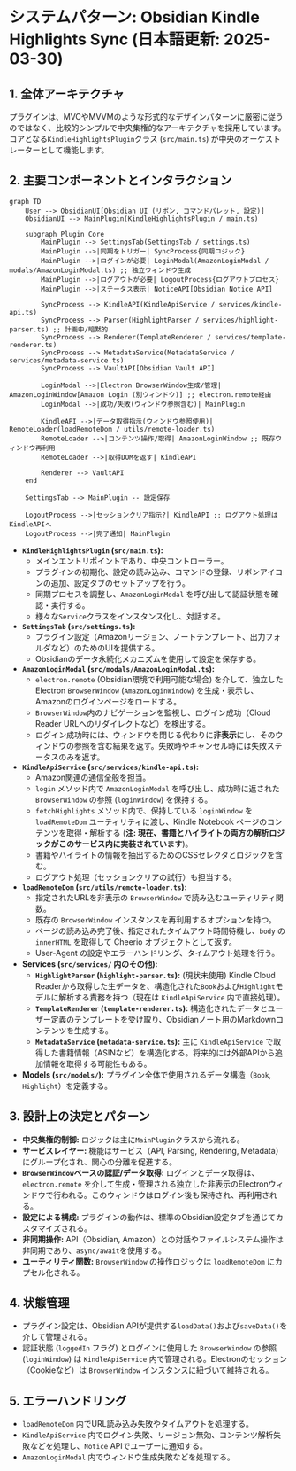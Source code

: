# システムパターン: Obsidian Kindle Highlights Sync (日本語更新: 2025-03-30)

## 1. 全体アーキテクチャ

プラグインは、MVCやMVVMのような形式的なデザインパターンに厳密に従うのではなく、比較的シンプルで中央集権的なアーキテクチャを採用しています。コアとなる`KindleHighlightsPlugin`クラス (`src/main.ts`) が中央のオーケストレーターとして機能します。

## 2. 主要コンポーネントとインタラクション

```mermaid
graph TD
    User --> ObsidianUI[Obsidian UI (リボン, コマンドパレット, 設定)]
    ObsidianUI --> MainPlugin(KindleHighlightsPlugin / main.ts)

    subgraph Plugin Core
        MainPlugin --> SettingsTab(SettingsTab / settings.ts)
        MainPlugin -->|同期をトリガー| SyncProcess{同期ロジック}
        MainPlugin -->|ログインが必要| LoginModal(AmazonLoginModal / modals/AmazonLoginModal.ts) ;; 独立ウィンドウ生成
        MainPlugin -->|ログアウトが必要| LogoutProcess{ログアウトプロセス}
        MainPlugin -->|ステータス表示| NoticeAPI[Obsidian Notice API]

        SyncProcess --> KindleAPI(KindleApiService / services/kindle-api.ts)
        SyncProcess --> Parser(HighlightParser / services/highlight-parser.ts) ;; 計画中/暗黙的
        SyncProcess --> Renderer(TemplateRenderer / services/template-renderer.ts)
        SyncProcess --> MetadataService(MetadataService / services/metadata-service.ts)
        SyncProcess --> VaultAPI[Obsidian Vault API]

        LoginModal -->|Electron BrowserWindow生成/管理| AmazonLoginWindow[Amazon Login (別ウィンドウ)] ;; electron.remote経由
        LoginModal -->|成功/失敗(ウィンドウ参照含む)| MainPlugin

        KindleAPI -->|データ取得指示(ウィンドウ参照使用)| RemoteLoader(loadRemoteDom / utils/remote-loader.ts)
        RemoteLoader -->|コンテンツ操作/取得| AmazonLoginWindow ;; 既存ウィンドウ再利用
        RemoteLoader -->|取得DOMを返す| KindleAPI

        Renderer --> VaultAPI
    end

    SettingsTab --> MainPlugin -- 設定保存

    LogoutProcess -->|セッションクリア指示?| KindleAPI ;; ログアウト処理はKindleAPIへ
    LogoutProcess -->|完了通知| MainPlugin
```

*   **`KindleHighlightsPlugin` (`src/main.ts`):**
    *   メインエントリポイントであり、中央コントローラー。
    *   プラグインの初期化、設定の読み込み、コマンドの登録、リボンアイコンの追加、設定タブのセットアップを行う。
    *   同期プロセスを調整し、`AmazonLoginModal` を呼び出して認証状態を確認・実行する。
    *   様々な`Service`クラスをインスタンス化し、対話する。
*   **`SettingsTab` (`src/settings.ts`):**
    *   プラグイン設定（Amazonリージョン、ノートテンプレート、出力フォルダなど）のためのUIを提供する。
    *   Obsidianのデータ永続化メカニズムを使用して設定を保存する。
*   **`AmazonLoginModal` (`src/modals/AmazonLoginModal.ts`):**
    *   `electron.remote` (Obsidian環境で利用可能な場合) を介して、独立したElectron `BrowserWindow` (`AmazonLoginWindow`) を生成・表示し、Amazonのログインページをロードする。
    *   `BrowserWindow`内のナビゲーションを監視し、ログイン成功（Cloud Reader URLへのリダイレクトなど）を検出する。
    *   ログイン成功時には、ウィンドウを閉じる代わりに**非表示**にし、そのウィンドウの参照を含む結果を返す。失敗時やキャンセル時には失敗ステータスのみを返す。
*   **`KindleApiService` (`src/services/kindle-api.ts`):**
    *   Amazon関連の通信全般を担当。
    *   `login` メソッド内で `AmazonLoginModal` を呼び出し、成功時に返された `BrowserWindow` の参照 (`loginWindow`) を保持する。
    *   `fetchHighlights` メソッド内で、保持している `loginWindow` を `loadRemoteDom` ユーティリティに渡し、Kindle Notebook ページのコンテンツを取得・解析する (**注: 現在、書籍とハイライトの両方の解析ロジックがこのサービス内に実装されています**)。
    *   書籍やハイライトの情報を抽出するためのCSSセレクタとロジックを含む。
    *   ログアウト処理（セッションクリアの試行）も担当する。
*   **`loadRemoteDom` (`src/utils/remote-loader.ts`):**
    *   指定されたURLを非表示の `BrowserWindow` で読み込むユーティリティ関数。
    *   既存の `BrowserWindow` インスタンスを再利用するオプションを持つ。
    *   ページの読み込み完了後、指定されたタイムアウト時間待機し、`body` の `innerHTML` を取得して Cheerio オブジェクトとして返す。
    *   User-Agent の設定やエラーハンドリング、タイムアウト処理を行う。
*   **Services (`src/services/` 内のその他):**
    *   **`HighlightParser` (`highlight-parser.ts`):** (現状未使用) Kindle Cloud Readerから取得した生データを、構造化された`Book`および`Highlight`モデルに解析する責務を持つ（現在は `KindleApiService` 内で直接処理）。
    *   **`TemplateRenderer` (`template-renderer.ts`):** 構造化されたデータとユーザー定義のテンプレートを受け取り、Obsidianノート用のMarkdownコンテンツを生成する。
    *   **`MetadataService` (`metadata-service.ts`):** 主に `KindleApiService` で取得した書籍情報（ASINなど）を構造化する。将来的には外部APIから追加情報を取得する可能性もある。
*   **Models (`src/models/`):** プラグイン全体で使用されるデータ構造（`Book`, `Highlight`）を定義する。

## 3. 設計上の決定とパターン

*   **中央集権的制御:** ロジックは主に`MainPlugin`クラスから流れる。
*   **サービスレイヤー:** 機能はサービス（API, Parsing, Rendering, Metadata）にグループ化され、関心の分離を促進する。
*   **`BrowserWindow`ベースの認証/データ取得:** ログインとデータ取得は、`electron.remote` を介して生成・管理される独立した非表示のElectronウィンドウで行われる。このウィンドウはログイン後も保持され、再利用される。
*   **設定による構成:** プラグインの動作は、標準のObsidian設定タブを通じてカスタマイズされる。
*   **非同期操作:** API（Obsidian, Amazon）との対話やファイルシステム操作は非同期であり、`async/await`を使用する。
*   **ユーティリティ関数:** `BrowserWindow` の操作ロジックは `loadRemoteDom` にカプセル化される。

## 4. 状態管理

*   プラグイン設定は、Obsidian APIが提供する`loadData()`および`saveData()`を介して管理される。
*   認証状態 (`loggedIn` フラグ) とログインに使用した `BrowserWindow` の参照 (`loginWindow`) は `KindleApiService` 内で管理される。Electronのセッション（Cookieなど）は `BrowserWindow` インスタンスに紐づいて維持される。

## 5. エラーハンドリング

*   `loadRemoteDom` 内でURL読み込み失敗やタイムアウトを処理する。
*   `KindleApiService` 内でログイン失敗、リージョン無効、コンテンツ解析失敗などを処理し、`Notice` APIでユーザーに通知する。
*   `AmazonLoginModal` 内でウィンドウ生成失敗などを処理する。
